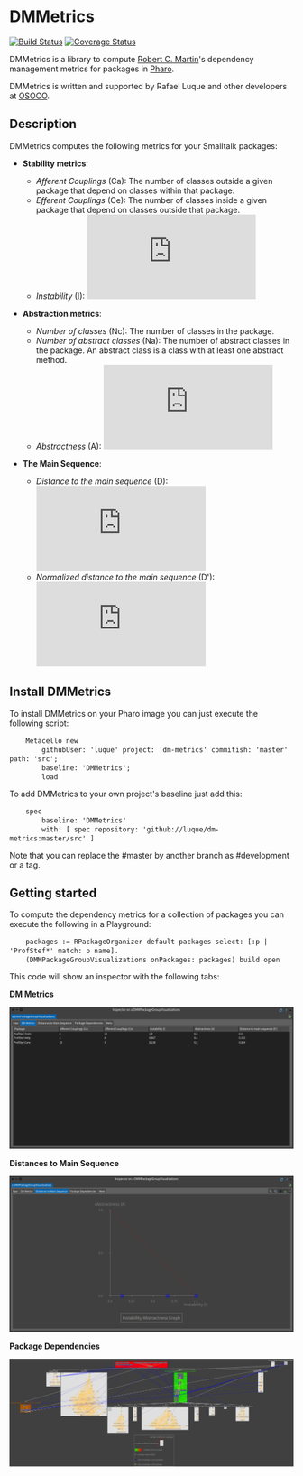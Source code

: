 # DMMetrics

[![Build Status](https://travis-ci.org/luque/dm-metrics.svg?branch=master)](https://travis-ci.org/luque/dm-metrics)
[![Coverage Status](https://coveralls.io/repos/github/luque/dm-metrics/badge.svg?branch=master)](https://coveralls.io/github/luque/dm-metrics?branch=master)

DMMetrics is a library to compute [Robert C. Martin](https://en.wikipedia.org/wiki/Robert_C._Martin)'s dependency management metrics for packages in [Pharo](https://pharo.org/).

DMMetrics is written and supported by Rafael Luque and other developers at [OSOCO](https://osoco.es).

## Description

DMMetrics computes the following metrics for your Smalltalk packages:

- **Stability metrics**:
  - *Afferent Couplings* (Ca): The number of classes outside a given package that depend on classes within that package.
  - *Efferent Couplings* (Ce): The number of classes inside a given package that depend on classes outside that package.
  - *Instability* (I): ![equation](http://www.sciweavers.org/tex2img.php?eq=I%20%3D%20%20%5Cfrac%7B%20C_%7Be%7D%20%7D%7B%20C_%7Be%7D%20%2B%20%20C_%7Ba%7D%20%20%7D%20&bc=White&fc=Black&im=png&fs=12&ff=arev&edit=0)

- **Abstraction metrics**:
  - *Number of classes* (Nc): The number of classes in the package.
  - *Number of abstract classes* (Na): The number of abstract classes in the package. An abstract class is a class with at least one abstract method.
  - *Abstractness* (A): ![equation](http://www.sciweavers.org/tex2img.php?eq=A%20%3D%20%20%5Cfrac%7BN_%7Ba%7D%7D%7BN_%7Bc%7D%20%7D%20%20%20%20&bc=White&fc=Black&im=png&fs=12&ff=arev&edit=0)

- **The Main Sequence**:
  - *Distance to the main sequence* (D): ![equation](http://www.sciweavers.org/tex2img.php?eq=A%20%3D%20%20%5Cfrac%7B%20%7C%20A%20%2B%20I%20-1%20%7C%20%7D%7B%20%5Csqrt%7B2%7D%20%20%7D%20%20%20%20&bc=White&fc=Black&im=png&fs=12&ff=arev&edit=0)
  - *Normalized distance to the main sequence* (D'): ![equation](http://www.sciweavers.org/tex2img.php?eq=%20D%27%20%20%3D%20%20%7C%20A%20%2B%20I%20-1%20%7C&bc=White&fc=Black&im=png&fs=12&ff=arev&edit=0)

## Install DMMetrics

To install DMMetrics on your Pharo image you can just execute the following script:

```Smalltalk
    Metacello new
    	githubUser: 'luque' project: 'dm-metrics' commitish: 'master' path: 'src';
    	baseline: 'DMMetrics';
    	load
```

To add DMMetrics to your own project's baseline just add this:

```Smalltalk
    spec
    	baseline: 'DMMetrics'
    	with: [ spec repository: 'github://luque/dm-metrics:master/src' ]
```

Note that you can replace the #master by another branch as #development or a tag.

## Getting started

To compute the dependency metrics for a collection of packages you can execute the following in a Playground:

```Smalltalk
    packages := RPackageOrganizer default packages select: [:p | 'ProfStef*' match: p name].
    (DMMPackageGroupVisualizations onPackages: packages) build open
```

This code will show an inspector with the following tabs:

**DM Metrics**

![Inspector on DMMPackageGroupVisualizations - DM Metrics Tab](docs/Inspector_DMMPackageGroupVisualizations_Metrics_Tab.png)

**Distances to Main Sequence**

![Inspector on DMMPackageGroupVisualizations - Distances to Main Sequence Tab](docs/Inspector_DMMPackageGroupVisualizations_MainSequence_Tab.png)

**Package Dependencies**

![Inspector on DMMPackageGroupVisualizations - Package Dependencies Tab](docs/Inspector_DMMPackageVisualizations_Graph_Tab.png)